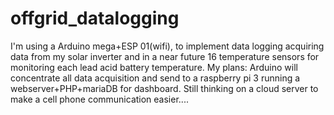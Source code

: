 # offgrid_datalogging
I'm using a Arduino mega+ESP 01(wifi), to implement data logging acquiring data from my solar inverter and  in a near future 16 temperature sensors for monitoring each lead acid battery temperature.  My plans: Arduino will concentrate all data acquisition and send to a raspberry pi 3 running a webserver+PHP+mariaDB for dashboard. Still thinking on a cloud server to make a cell phone communication easier....
